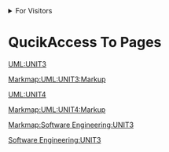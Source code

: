<details>
<summary>For Visitors</summary>
<br>
My notes are just a xerox copy of the books that are mentioned in my uni syllabus; i make notes only to organize books content to my likings (e.g. moving figures where they makes most sense)and to have them accessible on any system. I don't know if my notes will provide any value to you but if you thinking of using them please read the book first as the markdown there the headings, lists are there to organize them in markmap and doesn't represent how actually the content is laid out.
</details>


# QucikAccess To Pages 

[UML:UNIT3](https://sahil-958.github.io/notes_stuff/uml/unit_3/system_design_markmap.html)

[Markmap:UML:UNIT3:Markup](https://sahil-958.github.io/notes_stuff/uml/unit_3/system_design.html)

[UML:UNIT4](https://sahil-958.github.io/notes_stuff/uml/unit_4/interaction_modeling_markmap.html)

[Markmap:UML:UNIT4:Markup](https://sahil-958.github.io/notes_stuff/uml/unit_4/interaction_modeling.html)

[Markmap:Software Engineering:UNIT3](https://sahil-958.github.io/notes_stuff/software_engineering/unit_3/software_testing.html)

[Software Engineering:UNIT3](https://sahil-958.github.io/notes_stuff/software_engineering/unit_3/software_testing_markmap.html)
